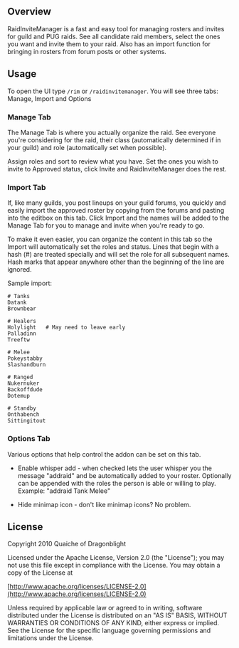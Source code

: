## Overview

RaidInviteManager is a fast and easy tool for managing rosters and invites for guild and PUG raids. See all candidate raid members, select the ones you want and invite them to your raid. Also has an import function for bringing in rosters from forum posts or other systems.

## Usage

To open the UI type `/rim` or `/raidinvitemanager`. You will see three tabs: Manage, Import and Options

### Manage Tab

The Manage Tab is where you actually organize the raid. See everyone you're considering for the raid, their class (automatically determined if in your guild) and role (automatically set when possible).

Assign roles and sort to review what you have. Set the ones you wish to invite to Approved status, click Invite and RaidInviteManager does the rest.

### Import Tab

If, like many guilds, you post lineups on your guild forums, you quickly and easily import the approved roster by copying from the forums and pasting into the editbox on this tab. Click Import and the names will be added to the Manage Tab for you to manage and invite when you're ready to go.

To make it even easier, you can organize the content in this tab so the Import will automatically set the roles and status. Lines that begin with a hash (#) are treated specially and will set the role for all subsequent names. Hash marks that appear anywhere other than the beginning of the line are ignored.

Sample import:

	# Tanks
	Datank
	Brownbear
	
	# Healers
	Holylight   # May need to leave early
	Palladinn
	Treeftw
	
	# Melee
	Pokeystabby
	Slashandburn
	
	# Ranged
	Nukernuker
	Backoffdude
	Dotemup
	
	# Standby
	Onthabench
	Sittingitout

### Options Tab

Various options that help control the addon can be set on this tab.

*	Enable whisper add - when checked lets the user whisper you the message "addraid" and be automatically added to your roster. Optionally can be appended with the roles the person is able or willing to play. Example: "addraid Tank Melee"

*	Hide minimap icon - don't like minimap icons? No problem.

## License

Copyright 2010 Quaiche of Dragonblight

Licensed under the Apache License, Version 2.0 (the "License"); you may not use this file except in compliance with the License.  You may obtain a copy of the License at

[http://www.apache.org/licenses/LICENSE-2.0](http://www.apache.org/licenses/LICENSE-2.0)

Unless required by applicable law or agreed to in writing, software distributed under the License is distributed on an "AS IS" BASIS, WITHOUT WARRANTIES OR CONDITIONS OF ANY KIND, either express or implied.  See the License for the specific language governing permissions and limitations under the License.

